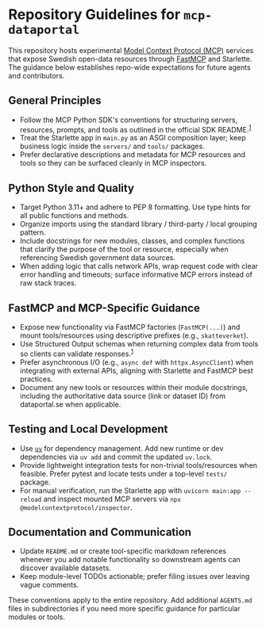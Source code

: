 # Repository Guidelines for `mcp-dataportal`

This repository hosts experimental [Model Context Protocol (MCP)](https://modelcontextprotocol.io/docs/develop/build-server) services that expose Swedish open-data resources through [FastMCP](https://gofastmcp.com/getting-started/welcome) and Starlette. The guidance below establishes repo-wide expectations for future agents and contributors.

## General Principles
- Follow the MCP Python SDK's conventions for structuring servers, resources, prompts, and tools as outlined in the official SDK README.<sup>[1](https://github.com/modelcontextprotocol/python-sdk?tab=readme-ov-file)</sup>
- Treat the Starlette app in `main.py` as an ASGI composition layer; keep business logic inside the `servers/` and `tools/` packages.
- Prefer declarative descriptions and metadata for MCP resources and tools so they can be surfaced cleanly in MCP inspectors.

## Python Style and Quality
- Target Python 3.11+ and adhere to PEP 8 formatting. Use type hints for all public functions and methods.
- Organize imports using the standard library / third-party / local grouping pattern.
- Include docstrings for new modules, classes, and complex functions that clarify the purpose of the tool or resource, especially when referencing Swedish government data sources.
- When adding logic that calls network APIs, wrap request code with clear error handling and timeouts; surface informative MCP errors instead of raw stack traces.

## FastMCP and MCP-Specific Guidance
- Expose new functionality via FastMCP factories (`FastMCP(...)`) and mount tools/resources using descriptive prefixes (e.g., `skatteverket`).
- Use Structured Output schemas when returning complex data from tools so clients can validate responses.<sup>[1](https://github.com/modelcontextprotocol/python-sdk?tab=readme-ov-file#structured-output)</sup>
- Prefer asynchronous I/O (e.g., `async def` with `httpx.AsyncClient`) when integrating with external APIs, aligning with Starlette and FastMCP best practices.
- Document any new tools or resources within their module docstrings, including the authoritative data source (link or dataset ID) from dataportal.se when applicable.

## Testing and Local Development
- Use [`uv`](https://docs.astral.sh/uv/) for dependency management. Add new runtime or dev dependencies via `uv add` and commit the updated `uv.lock`.
- Provide lightweight integration tests for non-trivial tools/resources when feasible. Prefer pytest and locate tests under a top-level `tests/` package.
- For manual verification, run the Starlette app with `uvicorn main:app --reload` and inspect mounted MCP servers via `npx @modelcontextprotocol/inspector`.

## Documentation and Communication
- Update `README.md` or create tool-specific markdown references whenever you add notable functionality so downstream agents can discover available datasets.
- Keep module-level TODOs actionable; prefer filing issues over leaving vague comments.

These conventions apply to the entire repository. Add additional `AGENTS.md` files in subdirectories if you need more specific guidance for particular modules or tools.
